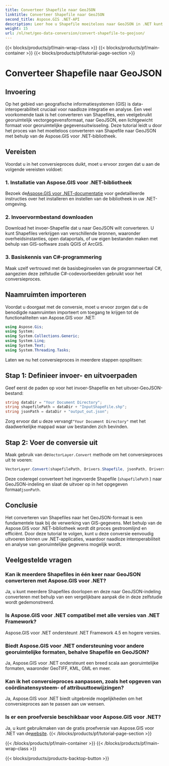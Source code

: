 ```yaml
---
title: Converteer Shapefile naar GeoJSON
linktitle: Converteer Shapefile naar GeoJSON
second_title: Aspose.GIS .NET-API
description: Leer hoe u Shapefile moeiteloos naar GeoJSON in .NET kunt converteren met Aspose.GIS. Volg onze stapsgewijze handleiding voor naadloze gegevensinteroperabiliteit.
weight: 15
url: /nl/net/geo-data-conversion/convert-shapefile-to-geojson/
---
```


{{< blocks/products/pf/main-wrap-class >}}
{{< blocks/products/pf/main-container >}}
{{< blocks/products/pf/tutorial-page-section >}}

# Converteer Shapefile naar GeoJSON

## Invoering
Op het gebied van geografische informatiesystemen (GIS) is data-interoperabiliteit cruciaal voor naadloze integratie en analyse. Een veel voorkomende taak is het converteren van Shapefiles, een veelgebruikt georuimtelijk vectorgegevensformaat, naar GeoJSON, een lichtgewicht formaat voor georuimtelijke gegevensuitwisseling. Deze tutorial leidt u door het proces van het moeiteloos converteren van Shapefile naar GeoJSON met behulp van de Aspose.GIS voor .NET-bibliotheek.
## Vereisten
Voordat u in het conversieproces duikt, moet u ervoor zorgen dat u aan de volgende vereisten voldoet:
### 1. Installatie van Aspose.GIS voor .NET-bibliotheek
 Bezoek de[Aspose.GIS voor .NET-documentatie](https://reference.aspose.com/gis/net/) voor gedetailleerde instructies over het installeren en instellen van de bibliotheek in uw .NET-omgeving.
### 2. Invoervormbestand downloaden
Download het invoer-Shapefile dat u naar GeoJSON wilt converteren. U kunt Shapefiles verkrijgen van verschillende bronnen, waaronder overheidsinstanties, open dataportals, of uw eigen bestanden maken met behulp van GIS-software zoals QGIS of ArcGIS.
### 3. Basiskennis van C#-programmering
Maak uzelf vertrouwd met de basisbeginselen van de programmeertaal C#, aangezien deze zelfstudie C#-codevoorbeelden gebruikt voor het conversieproces.

## Naamruimten importeren
Voordat u doorgaat met de conversie, moet u ervoor zorgen dat u de benodigde naamruimten importeert om toegang te krijgen tot de functionaliteiten van Aspose.GIS voor .NET:
```csharp
using Aspose.Gis;
using System;
using System.Collections.Generic;
using System.Linq;
using System.Text;
using System.Threading.Tasks;
```

Laten we nu het conversieproces in meerdere stappen opsplitsen:
## Stap 1: Definieer invoer- en uitvoerpaden
Geef eerst de paden op voor het invoer-Shapefile en het uitvoer-GeoJSON-bestand:
```csharp
string dataDir = "Your Document Directory";
string shapefilePath = dataDir + "InputShapeFile.shp";
string jsonPath = dataDir + "output_out.json";
```
 Zorg ervoor dat u deze vervangt`"Your Document Directory"` met het daadwerkelijke mappad waar uw bestanden zich bevinden.
## Stap 2: Voer de conversie uit
 Maak gebruik van de`VectorLayer.Convert` methode om het conversieproces uit te voeren:
```csharp
VectorLayer.Convert(shapefilePath, Drivers.Shapefile, jsonPath, Drivers.GeoJson);
```
Deze coderegel converteert het ingevoerde Shapefile (`shapefilePath` ) naar GeoJSON-indeling en slaat de uitvoer op in het opgegeven formaat`jsonPath`.

## Conclusie
Het converteren van Shapefiles naar het GeoJSON-formaat is een fundamentele taak bij de verwerking van GIS-gegevens. Met behulp van de Aspose.GIS voor .NET-bibliotheek wordt dit proces gestroomlijnd en efficiënt. Door deze tutorial te volgen, kunt u deze conversie eenvoudig uitvoeren binnen uw .NET-applicaties, waardoor naadloze interoperabiliteit en analyse van georuimtelijke gegevens mogelijk wordt.
## Veelgestelde vragen
### Kan ik meerdere Shapefiles in één keer naar GeoJSON converteren met Aspose.GIS voor .NET?
Ja, u kunt meerdere Shapefiles doorlopen en deze naar GeoJSON-indeling converteren met behulp van een vergelijkbare aanpak die in deze zelfstudie wordt gedemonstreerd.
### Is Aspose.GIS voor .NET compatibel met alle versies van .NET Framework?
Aspose.GIS voor .NET ondersteunt .NET Framework 4.5 en hogere versies.
### Biedt Aspose.GIS voor .NET ondersteuning voor andere georuimtelijke formaten, behalve Shapefile en GeoJSON?
Ja, Aspose.GIS voor .NET ondersteunt een breed scala aan georuimtelijke formaten, waaronder GeoTIFF, KML, GML en meer.
### Kan ik het conversieproces aanpassen, zoals het opgeven van coördinatensysteem- of attribuuttoewijzingen?
Ja, Aspose.GIS voor .NET biedt uitgebreide mogelijkheden om het conversieproces aan te passen aan uw wensen.
### Is er een proefversie beschikbaar voor Aspose.GIS voor .NET?
 Ja, u kunt gebruikmaken van de gratis proefversie van Aspose.GIS voor .NET van de[website](https://releases.aspose.com/).
{{< /blocks/products/pf/tutorial-page-section >}}

{{< /blocks/products/pf/main-container >}}
{{< /blocks/products/pf/main-wrap-class >}}

{{< blocks/products/products-backtop-button >}}
